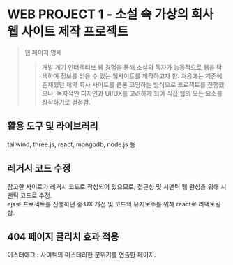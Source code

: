 # WEB PROJECT 1 - 소설 속 가상의 회사 웹 사이트 제작 프로젝트
>웹 페이지 명세
>>개발 계기
인터렉티브 웹 경험을 통해 소설의 독자가 능동적으로 웹을 탐색하며 정보를 얻을 수 있는 웹사이트를 제작하고자 함.
처음에는 기존에 존재했던 제약 회사 사이트를 클론 코딩하는 방식으로 프로젝트를 진행했으나, 독자적인 디자인과 UI/UX를 고려하게 되어 직접 웹의 모든 요소를 창작하기로 결정함.  

## 활용 도구 및 라이브러리
tailwind, three.js, react, mongodb, node.js 등


## 레거시 코드 수정  
참고한 사이트가 레거시 코드로 작성되어 있으므로, 접근성 및 시맨틱 웹 완성을 위해 시맨틱 코드로 수정.  
ejs로 프로젝트를 진행하던 중 UX 개선 및 코드의 유지보수를 위해 react로 리팩토링 함.


## 404 페이지 글리치 효과 적용
이스터에그 : 사이트의 미스테리한 분위기를 연출한 페이지.
